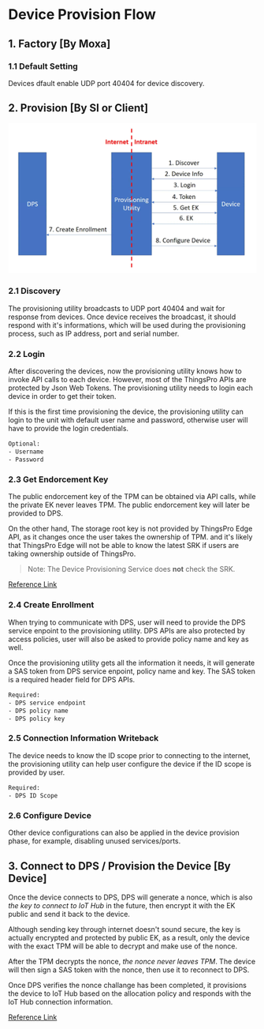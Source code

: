 # Device Provision Flow

## 1. Factory [By Moxa]
### 1.1 Default Setting
Devices dfault enable UDP port 40404 for device discovery.

## 2. Provision [By SI or Client]
![](./Image/ProvisionFlow.png)

### 2.1 Discovery
The provisioning utility broadcasts to UDP port 40404 and wait for response from devices. Once device receives the broadcast, it should respond with it's informations, which will be used during the provisioning process, such as IP address, port and serial number.

### 2.2 Login
After discovering the devices, now the provisioning utility knows how to invoke API calls to each device. However, most of the ThingsPro APIs are protected by Json Web Tokens. The provisioning utility needs to login each device in order to get their token.

If this is the first time provisioning the device, the provisioning utility can login to the unit with default user name and password, otherwise user will have to provide the login credentials.

```
Optional:
- Username
- Password
```

### 2.3 Get Endorcement Key
The public endorcement key of the TPM can be obtained via API calls, while the private EK never leaves TPM. The public endorcement key will later be provided to DPS.

On the other hand, The storage root key is not provided by ThingsPro Edge API, as it changes once the user takes the ownership of TPM. and it's likely that ThingsPro Edge will not be able to know the latest SRK if users are taking ownership outside of ThingsPro.

> Note: The Device Provisioning Service does **not** check the SRK.

[Reference Link](https://docs.microsoft.com/en-us/azure/iot-dps/concepts-tpm-attestation#overview)

### 2.4 Create Enrollment
When trying to communicate with DPS, user will need to provide the DPS service enpoint to the provisioning utility. DPS APIs are also protected by access policies, user will also be asked to provide policy name and key as well.

Once the provisioning utility gets all the information it needs, it will generate a SAS token from DPS service enpoint, policy name and key. The SAS token is a required header field for DPS APIs.

```
Required:
- DPS service endpoint
- DPS policy name
- DPS policy key
```

### 2.5 Connection Information Writeback
The device needs to know the ID scope prior to connecting to the internet, the provisioning utility can help user configure the device if the ID scope is provided by user.

```
Required:
- DPS ID Scope
```

### 2.6 Configure Device
Other device configurations can also be applied in the device provision phase, for example, disabling unused services/ports.

## 3. Connect to DPS / Provision the Device [By Device]

Once the device connects to DPS, DPS will generate a nonce, which is also *the key to connect to IoT Hub* in the future, then encrypt it with the EK public and send it back to the device.

Although sending key through internet doesn't sound secure, the key is actually encrypted and protected by public EK, as a result, only the device with the exact TPM will be able to decrypt and make use of the nonce.

After the TPM decrypts the nonce, *the nonce never leaves TPM*. The device will then sign a SAS token with the nonce, then use it to reconnect to DPS.

Once DPS verifies the nonce challange has been completed, it provisions the device to IoT Hub based on the allocation policy and responds with the IoT Hub connection information.

[Reference Link](https://docs.microsoft.com/en-us/azure/iot-dps/concepts-tpm-attestation)